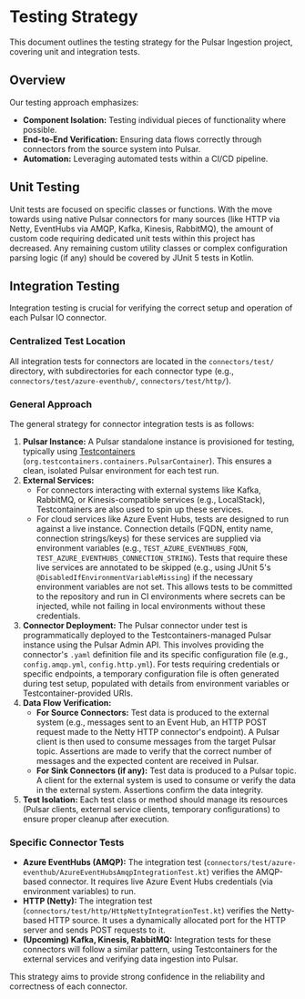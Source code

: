# Testing Strategy

This document outlines the testing strategy for the Pulsar Ingestion project, covering unit and integration tests.

## Overview

Our testing approach emphasizes:
*   **Component Isolation:** Testing individual pieces of functionality where possible.
*   **End-to-End Verification:** Ensuring data flows correctly through connectors from the source system into Pulsar.
*   **Automation:** Leveraging automated tests within a CI/CD pipeline.

## Unit Testing

Unit tests are focused on specific classes or functions. With the move towards using native Pulsar connectors for many sources (like HTTP via Netty, EventHubs via AMQP, Kafka, Kinesis, RabbitMQ), the amount of custom code requiring dedicated unit tests within this project has decreased. Any remaining custom utility classes or complex configuration parsing logic (if any) should be covered by JUnit 5 tests in Kotlin.

## Integration Testing

Integration testing is crucial for verifying the correct setup and operation of each Pulsar IO connector.

### Centralized Test Location

All integration tests for connectors are located in the `connectors/test/` directory, with subdirectories for each connector type (e.g., `connectors/test/azure-eventhub/`, `connectors/test/http/`).

### General Approach

The general strategy for connector integration tests is as follows:

1.  **Pulsar Instance:** A Pulsar standalone instance is provisioned for testing, typically using [Testcontainers](https://www.testcontainers.org/) (`org.testcontainers.containers.PulsarContainer`). This ensures a clean, isolated Pulsar environment for each test run.
2.  **External Services:**
    *   For connectors interacting with external systems like Kafka, RabbitMQ, or Kinesis-compatible services (e.g., LocalStack), Testcontainers are also used to spin up these services.
    *   For cloud services like Azure Event Hubs, tests are designed to run against a live instance. Connection details (FQDN, entity name, connection strings/keys) for these services are supplied via environment variables (e.g., `TEST_AZURE_EVENTHUBS_FQDN`, `TEST_AZURE_EVENTHUBS_CONNECTION_STRING`). Tests that require these live services are annotated to be skipped (e.g., using JUnit 5's `@DisabledIfEnvironmentVariableMissing`) if the necessary environment variables are not set. This allows tests to be committed to the repository and run in CI environments where secrets can be injected, while not failing in local environments without these credentials.
3.  **Connector Deployment:** The Pulsar connector under test is programmatically deployed to the Testcontainers-managed Pulsar instance using the Pulsar Admin API. This involves providing the connector's `.yaml` definition file and its specific configuration file (e.g., `config.amqp.yml`, `config.http.yml`). For tests requiring credentials or specific endpoints, a temporary configuration file is often generated during test setup, populated with details from environment variables or Testcontainer-provided URIs.
4.  **Data Flow Verification:**
    *   **For Source Connectors:** Test data is produced to the external system (e.g., messages sent to an Event Hub, an HTTP POST request made to the Netty HTTP connector's endpoint). A Pulsar client is then used to consume messages from the target Pulsar topic. Assertions are made to verify that the correct number of messages and the expected content are received in Pulsar.
    *   **For Sink Connectors (if any):** Test data is produced to a Pulsar topic. A client for the external system is used to consume or verify the data in the external system. Assertions confirm the data integrity.
5.  **Test Isolation:** Each test class or method should manage its resources (Pulsar clients, external service clients, temporary configurations) to ensure proper cleanup after execution.

### Specific Connector Tests

*   **Azure EventHubs (AMQP):** The integration test (`connectors/test/azure-eventhub/AzureEventHubsAmqpIntegrationTest.kt`) verifies the AMQP-based connector. It requires live Azure Event Hubs credentials (via environment variables) to run.
*   **HTTP (Netty):** The integration test (`connectors/test/http/HttpNettyIntegrationTest.kt`) verifies the Netty-based HTTP source. It uses a dynamically allocated port for the HTTP server and sends POST requests to it.
*   **(Upcoming) Kafka, Kinesis, RabbitMQ:** Integration tests for these connectors will follow a similar pattern, using Testcontainers for the external services and verifying data ingestion into Pulsar.

This strategy aims to provide strong confidence in the reliability and correctness of each connector.
